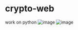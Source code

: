 # crypto-web
work on python 
![image](https://github.com/user-attachments/assets/8490de88-8265-4861-9f34-985d6403fcea)
![image](https://github.com/user-attachments/assets/c727d824-c1ab-4f3a-b823-e9b8eb8dab0c)
